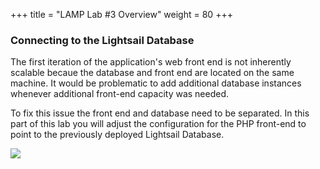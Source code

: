 +++
title = "LAMP Lab #3 Overview"
weight = 80
+++

### Connecting to the Lightsail Database

The first iteration of the application's web front end is not inherently scalable becaue the database and front end are located on the same machine. It would be problematic to add additional database instances whenever additional front-end capacity was needed. 

To fix this issue the front end and database need to be separated. In this part of this lab you will adjust the configuration for the PHP front-end to point to the previously deployed Lightsail Database. 

![](../../images/lamp-architecture-2.jpg?classes=border)

